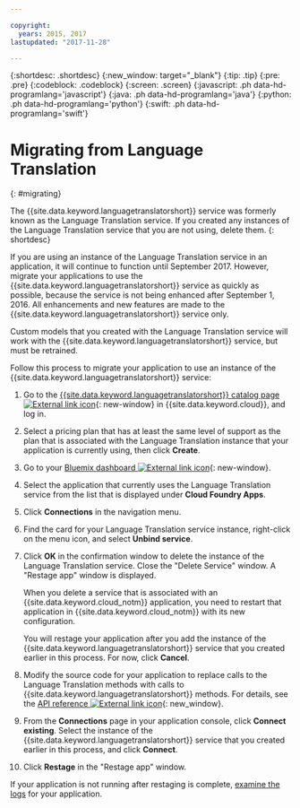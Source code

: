 ```yaml
---

copyright:
  years: 2015, 2017
lastupdated: "2017-11-28"

---
```


{:shortdesc: .shortdesc}
{:new_window: target="_blank"}
{:tip: .tip}
{:pre: .pre}
{:codeblock: .codeblock}
{:screen: .screen}
{:javascript: .ph data-hd-programlang='javascript'}
{:java: .ph data-hd-programlang='java'}
{:python: .ph data-hd-programlang='python'}
{:swift: .ph data-hd-programlang='swift'}

# Migrating from Language Translation
{: #migrating}

The {{site.data.keyword.languagetranslatorshort}} service was formerly known as the Language Translation service. If you created any instances of the Language Translation service that you are not using, delete them.
{: shortdesc}

If you are using an instance of the Language Translation service in an application, it will continue to function until September 2017. However, migrate your applications to use the {{site.data.keyword.languagetranslatorshort}} service as quickly as possible, because the service is not being enhanced after September 1, 2016. All enhancements and new features are made to the {{site.data.keyword.languagetranslatorshort}} service only.

Custom models that you created with the Language Translation service will work with the {{site.data.keyword.languagetranslatorshort}} service, but must be retrained.

Follow this process to migrate your application to use an instance of the {{site.data.keyword.languagetranslatorshort}} service:

1. Go to the [{{site.data.keyword.languagetranslatorshort}} catalog page ![External link icon](../../icons/launch-glyph.svg "External link icon")](https://console.bluemix.net/catalog/services/language-translator){: new-window} in {{site.data.keyword.cloud}}, and log in.
1.  Select a pricing plan that has at least the same level of support as the plan that is associated with the Language Translation instance that your application is currently using, then click **Create**.
1.  Go to your [Bluemix dashboard ![External link icon](../../icons/launch-glyph.svg "External link icon")](https://console.bluemix.net/dashboard/){: new-window}.
1.  Select the application that currently uses the Language Translation service from the list that is displayed under **Cloud Foundry Apps**.
1.  Click **Connections** in the navigation menu.
1.  Find the card for your Language Translation service instance, right-click on the menu icon, and select **Unbind service**.
1.  Click **OK** in the confirmation window to delete the instance of the Language Translation service. Close the "Delete Service" window. A "Restage app" window is displayed.

    When you delete a service that is associated with an {{site.data.keyword.cloud_notm}} application, you need to restart that application in {{site.data.keyword.cloud_notm}} with its new configuration.

    You will restage your application after you add the instance of the {{site.data.keyword.languagetranslatorshort}} service that you created earlier in this process. For now, click **Cancel**.

1.  Modify the source code for your application to replace calls to the Language Translation methods with calls to {{site.data.keyword.languagetranslatorshort}} methods. For details, see the [API reference ![External link icon](../../icons/launch-glyph.svg "External link icon")](https://www.ibm.com/watson/developercloud/language-translator/api/v2/){: new_window}.

1. From the **Connections** page in your application console, click **Connect existing**. Select the instance of the {{site.data.keyword.languagetranslatorshort}} service that you created earlier in this process, and click **Connect**.
1. Click **Restage** in the "Restage app" window.

If your application is not running after restaging is complete, [examine the logs](/docs/services/CloudLogAnalysis/cfapps/logging_cf_apps.html#logging_bluemix_cf_apps_log_methods) for your application.
